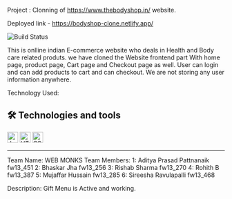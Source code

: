 Project : Clonning of https://www.thebodyshop.in/ website.

Deployed link - https://bodyshop-clone.netlify.app/

![Build Status](https://raw.githubusercontent.com/mujhusain/theBodyshop/531a1a1e9f26f9d9b98500d026469429023012bd/img/Screenshot%20(114).png)

This is onlline indian E-commerce website who deals in Health and Body care related produts. we have cloned the Website frontend part With home page, product page, Cart page and Checkout page as well.  User can login and can add products to cart and can checkout. We are not storing any user information anywhere.

Technology Used: 

## 🛠  Technologies and tools

<a name="learning-now"></a>

<img src="https://img.shields.io/badge/JavaScript-282C34?logo=javascript&logoColor=F7DF1E" alt="JavaScript logo" title="JavaScript" height="25" />
<img src="https://img.shields.io/badge/HTML5-282C34?logo=html5&logoColor=E34F26" alt="HTML5 logo" title="HTML5" height="25" />
<img src="https://img.shields.io/badge/CSS3-282C34?logo=css3&logoColor=1572B6" alt="CSS3 logo" title="CSS3" height="25" />

---

Team Name: WEB MONKS
Team Members: 1: Aditya Prasad Pattnanaik fw13_451
              2: Bhaskar Jha fw13_256
              3: Rishab Sharma fw13_270
              4: Rohith B fw13_387
              5: Mujaffar Hussain fw13_285
              6: Sireesha Ravulapalli fw13_468
 
 Description: 
 Gift Menu is Active and working.
 

				 	
